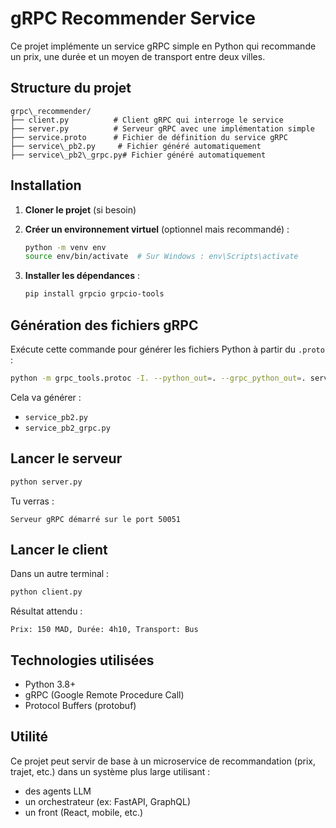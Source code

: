 # gRPC Recommender Service

Ce projet implémente un service gRPC simple en Python qui recommande un prix, une durée et un moyen de transport entre deux villes.

## Structure du projet

```text
grpc\_recommender/
├── client.py          # Client gRPC qui interroge le service
├── server.py          # Serveur gRPC avec une implémentation simple
├── service.proto      # Fichier de définition du service gRPC
├── service\_pb2.py     # Fichier généré automatiquement
├── service\_pb2\_grpc.py# Fichier généré automatiquement

```

## Installation

1. **Cloner le projet** (si besoin)  
2. **Créer un environnement virtuel** (optionnel mais recommandé) :
    ```bash
    python -m venv env
    source env/bin/activate  # Sur Windows : env\Scripts\activate
    ```

3. **Installer les dépendances** :

   ```bash
   pip install grpcio grpcio-tools
   ```

## Génération des fichiers gRPC

Exécute cette commande pour générer les fichiers Python à partir du `.proto` :

```bash
python -m grpc_tools.protoc -I. --python_out=. --grpc_python_out=. service.proto
```

Cela va générer :

* `service_pb2.py`
* `service_pb2_grpc.py`

##  Lancer le serveur

```bash
python server.py
```

Tu verras :

```
Serveur gRPC démarré sur le port 50051
```

## Lancer le client

Dans un autre terminal :

```bash
python client.py
```

Résultat attendu :

```
Prix: 150 MAD, Durée: 4h10, Transport: Bus
```

## Technologies utilisées

* Python 3.8+
* gRPC (Google Remote Procedure Call)
* Protocol Buffers (protobuf)

## Utilité

Ce projet peut servir de base à un microservice de recommandation (prix, trajet, etc.) dans un système plus large utilisant :

* des agents LLM
* un orchestrateur (ex: FastAPI, GraphQL)
* un front (React, mobile, etc.)



